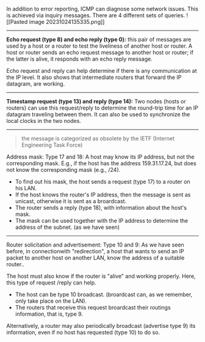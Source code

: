 In addition to error reporting, ICMP can diagnose some network issues. This is achieved via inquiry messages. There are 4 different sets of queries.
![[Pasted image 20231024135335.png]]

***
**Echo request (type 8) and echo reply (type 0):** this pair of messages are used by a host or a router to test the liveliness of another host or router. A host or router sends an echo request message to another host or router; if the latter is alive, it responds with an echo reply message. 

Echo request and reply can help determine if there is any communication at the IP level. It also shows that intermediate routers that forward the IP datagram, are working. 

***
**Timestamp request (type 13) and reply (type 14):** Two nodes (hosts or routers) can use this request/reply to determine the round-trip time for an IP datagram traveling between them.
It can also be used to synchronize the local clocks in the two nodes.

***
>the message is categorized as obsolete by the IETF (Internet Engineering Task Force)

Address mask: Type 17 and 18: A host may know its IP address, but not the corresponding mask.
E.g., if the host has the address 159.31.17.24, but does not know the corresponding mask (e.g., /24).
* To find out his mask, the host sends a request (type 17) to a router on his LAN.
* If the host knows the router's IP address, then the message is sent as unicast, otherwise it is sent as a broardcast.
* The router sends a reply (type 18), with information about the host's mask.
* The mask can be used together with the IP address to determine the address of the subnet. (as we have seen)

***
Router solicitation and advertisement: Type 10 and 9: As we have seen before, in connectionwith "redirection", a host that wants to send an IP packet to another host on another LAN, know the address of a suitable router..

The host must also know if the router is "alive" and working properly. Here, this type of request /reply can help.
* The host can be type 10 broadcast. (broardcast can, as we remember, only take place on the LAN).
* The routers that receive this request broardcast their routings information, that is, type 9.

Alternatively, a router may also periodically broadcast (advertise type 9) its information, even if no host has requested (type 10) to do so.